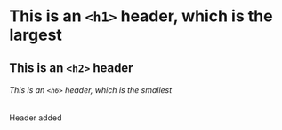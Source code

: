 # This is an `<h1>` header, which is the largest

## This is an `<h2>` header

###### This is an `<h6>` header, which is the smallest







Header added
